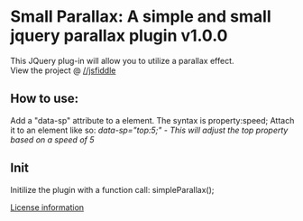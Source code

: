 Small Parallax: A simple and small jquery parallax plugin v1.0.0
====

This JQuery plug-in will allow you to utilize a parallax effect.<br />
View the project @ <a target="_blank" title="View project" href="http://jsfiddle.net/ilovetoast/ARcgb/show/">//jsfiddle</a>

<h2>How to use:</h2>
<p>Add a "data-sp" attribute to a element. The syntax is property:speed; Attach it to an element like so: <em>data-sp="top:5;" - This will adjust the top property based on a speed of 5</em></p>

<h2>Init</h2>
<p>Initilize the plugin with a function call: simpleParallax();</p>


<a target="_blank" href="http://steeleimage.com/1icense/" >License information</a>

